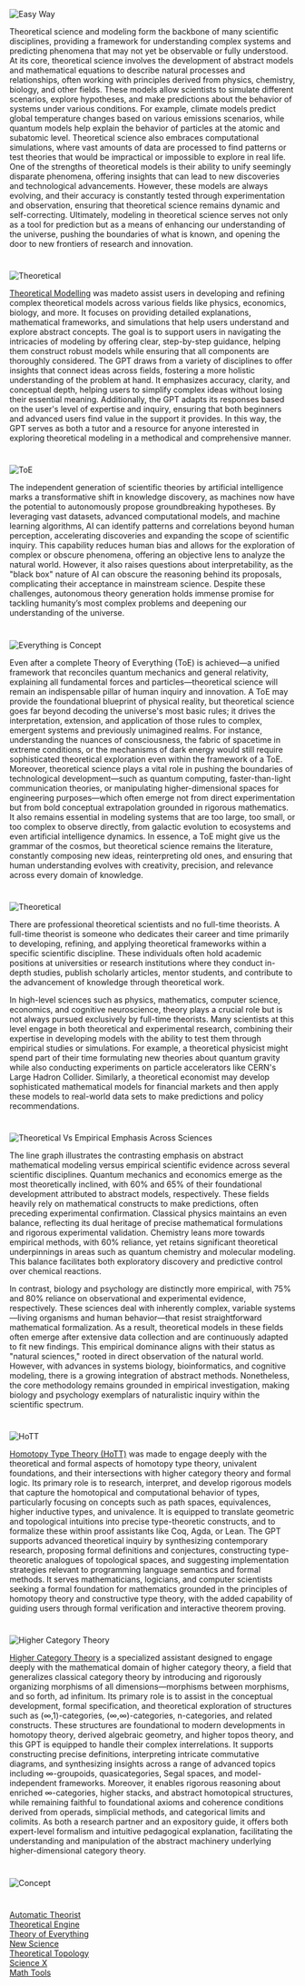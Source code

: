 ![Easy Way](https://github.com/user-attachments/assets/567b9fc7-82d1-4ac0-bb2f-a6f9bdc99301)

Theoretical science and modeling form the backbone of many scientific disciplines, providing a framework for understanding complex systems and predicting phenomena that may not yet be observable or fully understood. At its core, theoretical science involves the development of abstract models and mathematical equations to describe natural processes and relationships, often working with principles derived from physics, chemistry, biology, and other fields. These models allow scientists to simulate different scenarios, explore hypotheses, and make predictions about the behavior of systems under various conditions. For example, climate models predict global temperature changes based on various emissions scenarios, while quantum models help explain the behavior of particles at the atomic and subatomic level. Theoretical science also embraces computational simulations, where vast amounts of data are processed to find patterns or test theories that would be impractical or impossible to explore in real life. One of the strengths of theoretical models is their ability to unify seemingly disparate phenomena, offering insights that can lead to new discoveries and technological advancements. However, these models are always evolving, and their accuracy is constantly tested through experimentation and observation, ensuring that theoretical science remains dynamic and self-correcting. Ultimately, modeling in theoretical science serves not only as a tool for prediction but as a means of enhancing our understanding of the universe, pushing the boundaries of what is known, and opening the door to new frontiers of research and innovation.

#

![Theoretical](https://github.com/user-attachments/assets/c9ed7e6a-cf98-4c37-a11e-cce98208a4a6)

[Theoretical Modelling](https://chatgpt.com/g/g-QTnHJWSCq-theoretical-modelling) was madeto assist users in developing and refining complex theoretical models across various fields like physics, economics, biology, and more. It focuses on providing detailed explanations, mathematical frameworks, and simulations that help users understand and explore abstract concepts. The goal is to support users in navigating the intricacies of modeling by offering clear, step-by-step guidance, helping them construct robust models while ensuring that all components are thoroughly considered. The GPT draws from a variety of disciplines to offer insights that connect ideas across fields, fostering a more holistic understanding of the problem at hand. It emphasizes accuracy, clarity, and conceptual depth, helping users to simplify complex ideas without losing their essential meaning. Additionally, the GPT adapts its responses based on the user's level of expertise and inquiry, ensuring that both beginners and advanced users find value in the support it provides. In this way, the GPT serves as both a tutor and a resource for anyone interested in exploring theoretical modeling in a methodical and comprehensive manner.

#

![ToE](https://github.com/user-attachments/assets/6cd62b78-3c9d-4a9a-b120-17a4a4821fa9)

The independent generation of scientific theories by artificial intelligence marks a transformative shift in knowledge discovery, as machines now have the potential to autonomously propose groundbreaking hypotheses. By leveraging vast datasets, advanced computational models, and machine learning algorithms, AI can identify patterns and correlations beyond human perception, accelerating discoveries and expanding the scope of scientific inquiry. This capability reduces human bias and allows for the exploration of complex or obscure phenomena, offering an objective lens to analyze the natural world. However, it also raises questions about interpretability, as the "black box" nature of AI can obscure the reasoning behind its proposals, complicating their acceptance in mainstream science. Despite these challenges, autonomous theory generation holds immense promise for tackling humanity’s most complex problems and deepening our understanding of the universe.

#

![Everything is Concept](https://github.com/user-attachments/assets/8fac3c3e-a517-420d-8e63-3152b437a6ae)

Even after a complete Theory of Everything (ToE) is achieved—a unified framework that reconciles quantum mechanics and general relativity, explaining all fundamental forces and particles—theoretical science will remain an indispensable pillar of human inquiry and innovation. A ToE may provide the foundational blueprint of physical reality, but theoretical science goes far beyond decoding the universe's most basic rules; it drives the interpretation, extension, and application of those rules to complex, emergent systems and previously unimagined realms. For instance, understanding the nuances of consciousness, the fabric of spacetime in extreme conditions, or the mechanisms of dark energy would still require sophisticated theoretical exploration even within the framework of a ToE. Moreover, theoretical science plays a vital role in pushing the boundaries of technological development—such as quantum computing, faster-than-light communication theories, or manipulating higher-dimensional spaces for engineering purposes—which often emerge not from direct experimentation but from bold conceptual extrapolation grounded in rigorous mathematics. It also remains essential in modeling systems that are too large, too small, or too complex to observe directly, from galactic evolution to ecosystems and even artificial intelligence dynamics. In essence, a ToE might give us the grammar of the cosmos, but theoretical science remains the literature, constantly composing new ideas, reinterpreting old ones, and ensuring that human understanding evolves with creativity, precision, and relevance across every domain of knowledge.

#

![Theoretical](https://github.com/user-attachments/assets/319d4fa9-ed5b-49c6-bbb8-2b4f2605f026)

There are professional theoretical scientists and no full-time theorists. A full-time theorist is someone who dedicates their career and time primarily to developing, refining, and applying theoretical frameworks within a specific scientific discipline. These individuals often hold academic positions at universities or research institutions where they conduct in-depth studies, publish scholarly articles, mentor students, and contribute to the advancement of knowledge through theoretical work.

In high-level sciences such as physics, mathematics, computer science, economics, and cognitive neuroscience, theory plays a crucial role but is not always pursued exclusively by full-time theorists. Many scientists at this level engage in both theoretical and experimental research, combining their expertise in developing models with the ability to test them through empirical studies or simulations. For example, a theoretical physicist might spend part of their time formulating new theories about quantum gravity while also conducting experiments on particle accelerators like CERN's Large Hadron Collider. Similarly, a theoretical economist may develop sophisticated mathematical models for financial markets and then apply these models to real-world data sets to make predictions and policy recommendations.

#

![Theoretical Vs Empirical Emphasis Across Sciences](https://github.com/user-attachments/assets/3ba10cfd-c3a9-4ed8-a6c5-ef267fe37a5c)

The line graph illustrates the contrasting emphasis on abstract mathematical modeling versus empirical scientific evidence across several scientific disciplines. Quantum mechanics and economics emerge as the most theoretically inclined, with 60% and 65% of their foundational development attributed to abstract models, respectively. These fields heavily rely on mathematical constructs to make predictions, often preceding experimental confirmation. Classical physics maintains an even balance, reflecting its dual heritage of precise mathematical formulations and rigorous experimental validation. Chemistry leans more towards empirical methods, with 60% reliance, yet retains significant theoretical underpinnings in areas such as quantum chemistry and molecular modeling. This balance facilitates both exploratory discovery and predictive control over chemical reactions.

In contrast, biology and psychology are distinctly more empirical, with 75% and 80% reliance on observational and experimental evidence, respectively. These sciences deal with inherently complex, variable systems—living organisms and human behavior—that resist straightforward mathematical formalization. As a result, theoretical models in these fields often emerge after extensive data collection and are continuously adapted to fit new findings. This empirical dominance aligns with their status as "natural sciences," rooted in direct observation of the natural world. However, with advances in systems biology, bioinformatics, and cognitive modeling, there is a growing integration of abstract methods. Nonetheless, the core methodology remains grounded in empirical investigation, making biology and psychology exemplars of naturalistic inquiry within the scientific spectrum.

#

![HoTT](https://github.com/user-attachments/assets/6e8afd87-b84f-43a3-95c0-27c49a33a18b)

[Homotopy Type Theory (HoTT)](https://chatgpt.com/g/g-6834d2479778819195f5c812e92821cd-homotopy-type-theory-hott) was made to  engage deeply with the theoretical and formal aspects of homotopy type theory, univalent foundations, and their intersections with higher category theory and formal logic. Its primary role is to research, interpret, and develop rigorous models that capture the homotopical and computational behavior of types, particularly focusing on concepts such as path spaces, equivalences, higher inductive types, and univalence. It is equipped to translate geometric and topological intuitions into precise type-theoretic constructs, and to formalize these within proof assistants like Coq, Agda, or Lean. The GPT supports advanced theoretical inquiry by synthesizing contemporary research, proposing formal definitions and conjectures, constructing type-theoretic analogues of topological spaces, and suggesting implementation strategies relevant to programming language semantics and formal methods. It serves mathematicians, logicians, and computer scientists seeking a formal foundation for mathematics grounded in the principles of homotopy theory and constructive type theory, with the added capability of guiding users through formal verification and interactive theorem proving.

#

![Higher Category Theory](https://github.com/user-attachments/assets/50f2a11e-ca0d-4681-a5ce-f4aed6ae4c5c)

[Higher Category Theory](https://chatgpt.com/g/g-6834d55e49e08191b1a14a83c87e8c5f-higher-category-theory) is a specialized assistant designed to engage deeply with the mathematical domain of higher category theory, a field that generalizes classical category theory by introducing and rigorously organizing morphisms of all dimensions—morphisms between morphisms, and so forth, ad infinitum. Its primary role is to assist in the conceptual development, formal specification, and theoretical exploration of structures such as (∞,1)-categories, (∞,∞)-categories, n-categories, and related constructs. These structures are foundational to modern developments in homotopy theory, derived algebraic geometry, and higher topos theory, and this GPT is equipped to handle their complex interrelations. It supports constructing precise definitions, interpreting intricate commutative diagrams, and synthesizing insights across a range of advanced topics including ∞-groupoids, quasicategories, Segal spaces, and model-independent frameworks. Moreover, it enables rigorous reasoning about enriched ∞-categories, higher stacks, and abstract homotopical structures, while remaining faithful to foundational axioms and coherence conditions derived from operads, simplicial methods, and categorical limits and colimits. As both a research partner and an expository guide, it offers both expert-level formalism and intuitive pedagogical explanation, facilitating the understanding and manipulation of the abstract machinery underlying higher-dimensional category theory.

#
![Concept](https://github.com/user-attachments/assets/2c8c8d82-09aa-4048-9aef-9a16f321641f)
#

[Automatic Theorist](https://chatgpt.com/g/g-67fe7986a08c8191b6e47a94b6bbb3d0-automatic-theorist)
<br>
[Theoretical Engine](https://github.com/sourceduty/Theoretical_Engine)
<br>
[Theory of Everything](https://github.com/sourceduty/Theory_of_Everything)
<br>
[New Science](https://github.com/sourceduty/New_Science)
<br>
[Theoretical Topology](https://chatgpt.com/g/g-68344eacc9a48191ab1e16edfbff084b-theoretical-topology)
<br>
[Science X](https://github.com/sourceduty/Science_X)
<br>
[Math Tools](https://github.com/sourceduty/Math_Tools)
